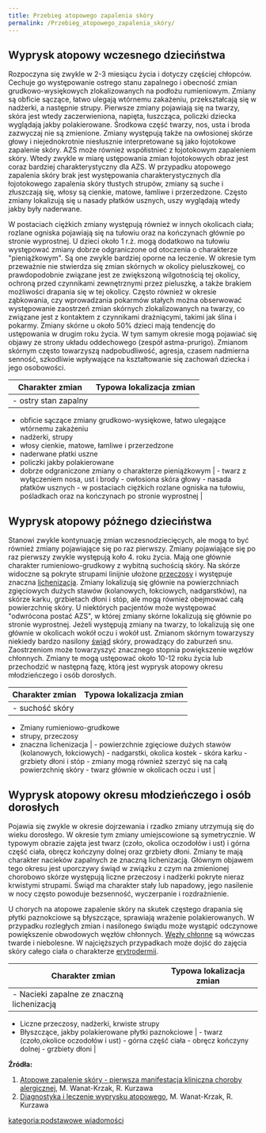 ```yaml
---
title: Przebieg atopowego zapalenia skóry
permalink: /Przebieg_atopowego_zapalenia_skóry/
---
```


Wyprysk atopowy wczesnego dzieciństwa
-------------------------------------

Rozpoczyna się zwykle w 2-3 miesiącu życia i dotyczy częściej chłopców. Cechuje go występowanie ostrego stanu zapalnego i obecność zmian grudkowo-wysiękowych zlokalizowanych na podłożu rumieniowym. Zmiany są obficie sączące, łatwo ulegają wtórnemu zakażeniu, przekształcają się w nadżerki, a następnie strupy. Pierwsze zmiany pojawiają się na twarzy, skóra jest wtedy zaczerwieniona, napięta, łuszcząca, policzki dziecka wyglądają jakby polakierowane. Środkowa część twarzy, nos, usta i broda zazwyczaj nie są zmienione. Zmiany występują także na owłosionej skórze głowy i niejednokrotnie niesłusznie interpretowane są jako łojotokowe zapalenie skóry. AZS może również współistnieć z łojotokowym zapaleniem skóry. Wtedy zwykle w miarę ustępowania zmian łojotokowych obraz jest coraz bardziej charakterystyczny dla AZS. W przypadku atopowego zapalenia skóry brak jest występowania charakterystycznych dla łojotokowego zapalenia skóry tłustych strupów, zmiany są suche i złuszczają się, włosy są cienkie, matowe, łamliwe i przerzedzone. Często zmiany lokalizują się u nasady płatków usznych, uszy wyglądają wtedy jakby były naderwane.

W postaciach ciężkich zmiany występują również w innych okolicach ciała; rozlane ogniska pojawiają się na tułowiu oraz na kończynach głównie po stronie wyprostnej. U dzieci około 1 r.ż. mogą dodatkowo na tułowiu występować zmiany dobrze odgraniczone od otoczenia o charakterze "pieniążkowym". Są one zwykle bardziej oporne na leczenie. W okresie tym przeważnie nie stwierdza się zmian skórnych w okolicy pieluszkowej, co prawdopodobnie związane jest ze zwiększoną wilgotnością tej okolicy, ochroną przed czynnikami zewnętrznymi przez pieluszkę, a także brakiem możliwości drapania się w tej okolicy. Często również w okresie ząbkowania, czy wprowadzania pokarmów stałych można obserwować występowanie zaostrzeń zmian skórnych zlokalizowanych na twarzy, co związane jest z kontaktem z czynnikami drażniącymi, takimi jak ślina i pokarmy. Zmiany skórne u około 50% dzieci mają tendencję do ustępowania w drugim roku życia. W tym samym okresie mogą pojawiać się objawy ze strony układu oddechowego (zespół astma-prurigo). Zmianom skórnym często towarzyszą nadpobudliwość, agresja, czasem nadmierna senność, szkodliwie wpływające na kształtowanie się zachowań dziecka i jego osobowości.

| Charakter zmian                                                                   | Typowa lokalizacja zmian                                                                                  |
|-----------------------------------------------------------------------------------|-----------------------------------------------------------------------------------------------------------|
| -   ostry stan zapalny
 -   obficie sączące zmiany grudkowo-wysiękowe, łatwo ulegające wtórnemu zakażeniu
 -   nadżerki, strupy
 -   włosy cienkie, matowe, łamliwe i przerzedzone
 -   naderwane płatki uszne
 -   policzki jakby polakierowane
 -   dobrze odgraniczone zmiany o charakterze pieniążkowym                          | -   twarz z wyłączeniem nosa, ust i brody
                                                                                     -   owłosiona skóra głowy
                                                                                     -   nasada płatków usznych
                                                                                     -   w postaciach ciężkich rozlane ogniska na tułowiu, pośladkach oraz na kończynach po stronie wyprostnej  |

Wyprysk atopowy późnego dzieciństwa
-----------------------------------

Stanowi zwykle kontynuację zmian wczesnodziecięcych, ale mogą to być również zmiany pojawiające się po raz pierwszy. Zmiany pojawiające się po raz pierwszy zwykle występują koło 4. roku życia. Mają one głównie charakter rumieniowo-grudkowy z wybitną suchością skóry. Na skórze widoczne są pokryte strupami linijnie ułożone [przeczosy](/atopedia/przeczosy "wikilink") i występuje znaczna [lichenizacja](/atopedia/lichenizacja "wikilink"). Zmiany lokalizują się głównie na powierzchniach zgięciowych dużych stawów (kolanowych, łokciowych, nadgarstków), na skórze karku, grzbietach dłoni i stóp, ale mogą również obejmować całą powierzchnię skóry. U niektórych pacjentów może występować "odwrócona postać AZS", w której zmiany skórne lokalizują się głównie po stronie wyprostnej. Jeżeli występują zmiany na twarzy, to lokalizują się one głównie w okolicach wokół oczu i wokół ust. Zmianom skórnym towarzyszy niekiedy bardzo nasilony [świąd](/atopedia/świąd "wikilink") skóry, prowadzący do zaburzeń snu. Zaostrzeniom może towarzyszyć znacznego stopnia powiększenie węzłów chłonnych. Zmiany te mogą ustępować około 10-12 roku życia lub przechodzić w następną fazę, którą jest wyprysk atopowy okresu młodzieńczego i osób dorosłych.

| Charakter zmian                | Typowa lokalizacja zmian                                          |
|--------------------------------|-------------------------------------------------------------------|
| -   suchość skóry
 -   Zmiany rumieniowo-grudkowe
 -   strupy, przeczosy
 -   znaczna lichenizacja        | -   powierzchnie zgięciowe dużych stawów (kolanowych, łokciowych)
                                  -   nadgarstki, okolica kostek
                                  -   skóra karku
                                  -   grzbiety dłoni i stóp
                                  -   zmiany mogą również szerzyć się na całą powierzchnię skóry
                                  -   twarz głównie w okolicach oczu i ust                           |

Wyprysk atopowy okresu młodzieńczego i osób dorosłych
-----------------------------------------------------

Pojawia się zwykle w okresie dojrzewania i rzadko zmiany utrzymują się do wieku dorosłego. W okresie tym zmiany umiejscowione są symetrycznie. W typowym obrazie zajęta jest twarz (czoło, okolica oczodołów i ust) i górna część ciała, obręcz kończyny dolnej oraz grzbiety dłoni. Zmiany te mają charakter nacieków zapalnych ze znaczną lichenizacją. Głównym objawem tego okresu jest uporczywy świąd w związku z czym na zmienionej chorobowo skórze występują liczne przeczosy i nadżerki pokryte nieraz krwistymi strupami. Świąd ma charakter stały lub napadowy, jego nasilenie w nocy często powoduje bezsenność, wyczerpanie i rozdrażnienie.

U chorych na atopowe zapalenie skóry na skutek częstego drapania się płytki paznokciowe są błyszczące, sprawiają wrażenie polakierowanych. W przypadku rozległych zmian i nasilonego świądu może wystąpić odczynowe powiększenie obwodowych węzłów chłonnych. [Węzły chłonne](/atopedia/Węzły_chłonne "wikilink") są wówczas twarde i niebolesne. W najcięższych przypadkach może dojść do zajęcia skóry całego ciała o charakterze [erytrodermii](/atopedia/erytrodermia "wikilink").

| Charakter zmian                                        | Typowa lokalizacja zmian                  |
|--------------------------------------------------------|-------------------------------------------|
| -   Nacieki zapalne ze znaczną lichenizacją
 -   Liczne przeczosy, nadżerki, krwiste strupy
 -   Błyszczące, jakby polakierowane płytki paznokciowe  | -   twarz (czoło,okolice oczodołów i ust)
                                                          -   górna część ciała
                                                          -   obręcz kończyny dolnej
                                                          -   grzbiety dłoni                         |

**Źródła:**

1.  [Atopowe zapalenie skóry - pierwsza manifestacja kliniczna choroby alergicznej](http://www.jakowicki.pl/doc/Atopowe_zapalenie_skory_4.pdf), M. Wanat-Krzak, R. Kurzawa
2.  [Diagnostyka i leczenie wyprysku atopowego](http://www.mediton.pl/library/aai_volume-11_issue-1_article-581.pdf), M. Wanat-Krzak, R. Kurzawa

[kategoria:podstawowe wiadomości](/atopedia/kategoria:podstawowe_wiadomości "wikilink")
